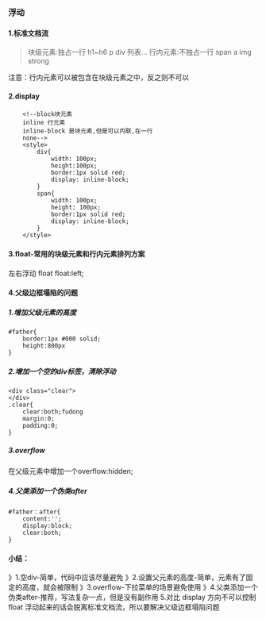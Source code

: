 ### 浮动
#### 1.标准文档流

>块级元素:独占一行 h1~h6 p div 列表...
>行内元素:不独占一行 span a img strong

注意：行内元素可以被包含在块级元素之中，反之则不可以

#### 2.display

```
    <!--block块元素
    inline 行元素
    inline-block 是块元素,但是可以内联,在一行
    none-->
    <style>
        div{
            width: 100px;
            height:100px;
            border:1px solid red;
            display: inline-block;
        }
        span{
            width: 100px;
            height: 100px;
            border:1px solid red;
            display: inline-block;
        }
    </style>
```
#### 3.float-常用的块级元素和行内元素排列方案
左右浮动 float
float:left;

#### 4.父级边框塌陷的问题
##### 1.增加父级元素的高度

```
#father{
	border:1px #000 solid;
    height:800px
}
```
##### 2.增加一个空的div标签，清除浮动

```
<div class="clear">
</div>
.clear{
	clear:both;fudong
    margin:0;
    padding:0;
}
```
##### 3.overflow
在父级元素中增加一个overflow:hidden;

##### 4.父类添加一个伪类after

```
#father：after{
	content:'';
    display:block;
    clear:both;
}
```
#### 小结：
》1.空div-简单，代码中应该尽量避免
》2.设置父元素的高度-简单，元素有了固定的高度，就会被限制
》3.overflow-下拉菜单的场景避免使用
》4.父类添加一个伪类after-推荐，写法复杂一点，但是没有副作用
5.对比
display
方向不可以控制
float
浮动起来的话会脱离标准文档流，所以要解决父级边框塌陷问题